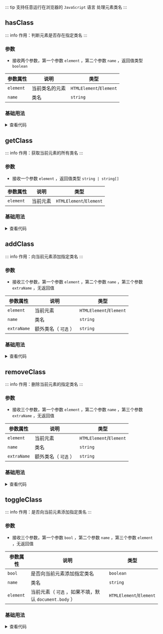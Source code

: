 <script setup>
import { useAddNumInOutlineLabel } from '../../.vitepress/utils/createElement.ts'
useAddNumInOutlineLabel(5)

import hasClass from './hasClass.vue'
import getClass from './getClass.vue'
import addClass from './addClass.vue'
import removeClass from './removeClass.vue'
import toggleClass from './toggleClass.vue'
</script>

<!-- # 处理元素类名 -->

::: tip 支持任意运行在浏览器的 `JavaScript` 语言
处理元素类名
:::

<!-- <description-popover :num="5" /> -->

## hasClass

::: info 作用：判断元素是否存在指定类名
:::

<!-- <description :isShowIcon="false" description="判断元素是否存在指定类名" /> -->

### 参数

- 接收两个参数，第一个参数 `element` ，第二个参数 `name` ，返回值类型 `boolean`

| **参数属性** | **说明**       | **类型**                |
| ------------ | -------------- | ----------------------- |
| `element`    | 当前类名的元素 | `HTMLElement`/`Element` |
| `name`       | 类名           | `string`                |

### 基础用法

<hasClass />

<details>

<summary>查看代码</summary>

<<< @/utils/class/hasClass.vue

</details>

## getClass

::: info 作用：获取当前元素的所有类名
:::

<!-- <description :isShowIcon="false" description="获取当前元素的所有类名" /> -->

### 参数

- 接收一个参数 `element` ，返回值类型 `string | string[]`

| **参数属性** | **说明** | **类型**                |
| ------------ | -------- | ----------------------- |
| `element`    | 当前元素 | `HTMLElement`/`Element` |

### 基础用法


<getClass />

<details>

<summary>查看代码</summary>

<<< @/utils/class/getClass.vue

</details>

## addClass

::: info 作用：向当前元素添加指定类名
:::

<!-- <description :isShowIcon="false" description="向当前元素添加指定类名" /> -->

### 参数

- 接收三个参数，第一个参数 `element` ，第二个参数 `name` ，第三个参数 `extraName` ，无返回值

| **参数属性** | **说明**             | **类型**                |
| ------------ | -------------------- | ----------------------- |
| `element`    | 当前元素             | `HTMLElement`/`Element` |
| `name`       | 类名                 | `string`                |
| `extraName`  | 额外类名（ `可选` ） | `string`                |

### 基础用法

<addClass />

<details>

<summary>查看代码</summary>

<<< @/utils/class/addClass.vue

</details>

## removeClass

::: info 作用：删除当前元素的指定类名
:::

<!-- <description :isShowIcon="false" description="删除当前元素的指定类名" /> -->

### 参数

- 接收三个参数，第一个参数 `element` ，第二个参数 `name` ，第三个参数 `extraName` ，无返回值

| **参数属性** | **说明**             | **类型**                |
| ------------ | -------------------- | ----------------------- |
| `element`    | 当前元素             | `HTMLElement`/`Element` |
| `name`       | 类名                 | `string`                |
| `extraName`  | 额外类名（ `可选` ） | `string`                |

### 基础用法

<removeClass />

<details>

<summary>查看代码</summary>

<<< @/utils/class/removeClass.vue

</details>

## toggleClass

::: info 作用：是否向当前元素添加指定类名
:::

<!-- <description :isShowIcon="false" description="是否向当前元素添加指定类名" /> -->

### 参数

- 接收三个参数，第一个参数 `bool` ，第二个参数 `name` ，第三个参数 `element` ，无返回值

| **参数属性** | **说明**                                              | **类型**                |
| ------------ | ----------------------------------------------------- | ----------------------- |
| `bool`       | 是否向当前元素添加指定类名                            | `boolean`               |
| `name`       | 类名                                                  | `string`                |
| `element`    | 当前元素（ `可选` ，如果不填，默认 `document.body` ） | `HTMLElement`/`Element` |

### 基础用法

<toggleClass />

<details>

<summary>查看代码</summary>

<<< @/utils/class/toggleClass.vue

</details>

